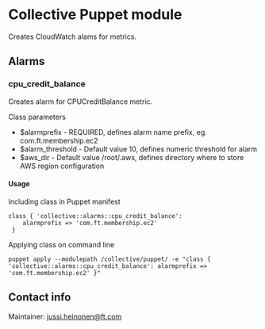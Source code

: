 # Collective Puppet module

Creates CloudWatch alams for metrics.  

## Alarms

### cpu_credit_balance

Creates alarm for CPUCreditBalance metric.

Class parameters
 * $alarmprefix - REQUIRED, defines alarm name prefix, eg. com.ft.membership.ec2
 * $alarm_threshold - Default value 10, defines numeric threshold for alarm
 * $aws_dir - Default value /root/.aws, defines directory where to store AWS region configuration

#### Usage

Including class in Puppet manifest
```
class { 'collective::alarms::cpu_credit_balance':
	alarmprefix => 'com.ft.membership.ec2'
 }
```
Applying class on command line

`puppet apply --modulepath /collective/puppet/ -e "class { 'collective::alarms::cpu_credit_balance': alarmprefix => 'com.ft.membership.ec2' }"`



## Contact info

Maintainer: jussi.heinonen@ft.com
